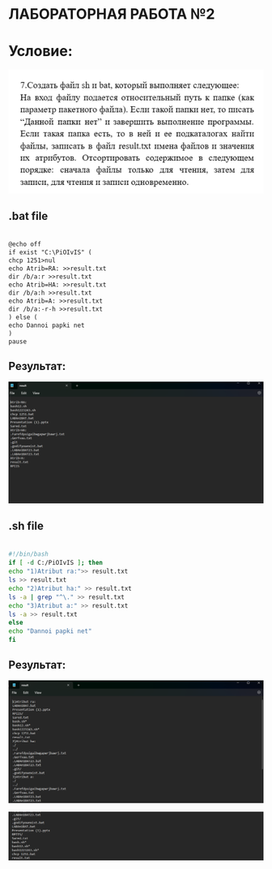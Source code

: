 # ЛАБОРАТОРНАЯ РАБОТА №2

# Условие:

![image](Images/Условие.png)

## .bat file
```batch

@echo off
if exist "C:\PiOIvIS" (
chcp 1251>nul
echo Atrib=RA: >>result.txt
dir /b/a:r >>result.txt
echo Atrib=HA: >>result.txt
dir /b/a:h >>result.txt
echo Atrib=A: >>result.txt
dir /b/a:-r-h >>result.txt
) else (
echo Dannoi papki net
)
pause
```

## Результат:

![image2](Images/RezBAT.png)

## .sh file 

```sh

#!/bin/bash
if [ -d C:/PiOIvIS ]; then 
echo "1)Atribut ra:">> result.txt
ls >> result.txt
echo "2)Atribut ha:" >> result.txt
ls -a | grep "^\." >> result.txt
echo "3)Atribut a:" >> result.txt
ls -a >> result.txt
else 
echo "Dannoi papki net"
fi
```
## Результат: 

![image3](Images/Результат.png)

![image4](Images/Результат(2).png)





